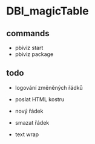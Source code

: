 # DBI_magicTable
## commands
- pbiviz start
- pbiviz package
## todo 
- logování změněných řádků
- poslat HTML kostru
- nový řádek
- smazat řádek

- text wrap